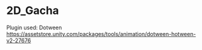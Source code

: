 # 2D_Gacha
Plugin used:
Dotween
https://assetstore.unity.com/packages/tools/animation/dotween-hotween-v2-27676
 
